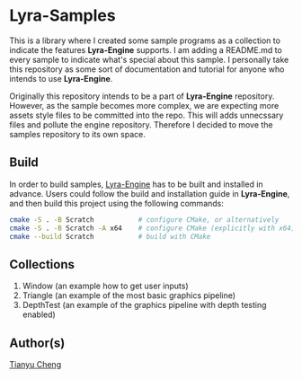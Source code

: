 # Lyra-Samples

This is a library where I created some sample programs as a collection to indicate the features **Lyra-Engine** supports.
I am adding a README.md to every sample to indicate what's special about this sample. I personally take this repository
as some sort of documentation and tutorial for anyone who intends to use **Lyra-Engine**.

Originally this repository intends to be a part of **Lyra-Engine** repository. However, as the sample becomes more complex,
we are expecting more assets style files to be committed into the repo. This will adds unnecssary files and pollute the
engine repository. Therefore I decided to move the samples repository to its own space.

## Build

In order to build samples, [Lyra-Engine](https://github.com/Lyra-Engine/Lyra-Engine) has to be built and installed in
advance. Users could follow the build and installation guide in **Lyra-Engine**, and then build this project using the
following commands:

```bash
cmake -S . -B Scratch           # configure CMake, or alternatively
cmake -S . -B Scratch -A x64    # configure CMake (explicitly with x64)
cmake --build Scratch           # build with CMake
```

## Collections

1. Window (an example how to get user inputs)
2. Triangle (an example of the most basic graphics pipeline)
3. DepthTest (an example of the graphics pipeline with depth testing enabled)

## Author(s)

[Tianyu Cheng](tianyu.cheng@utexas.edu)
